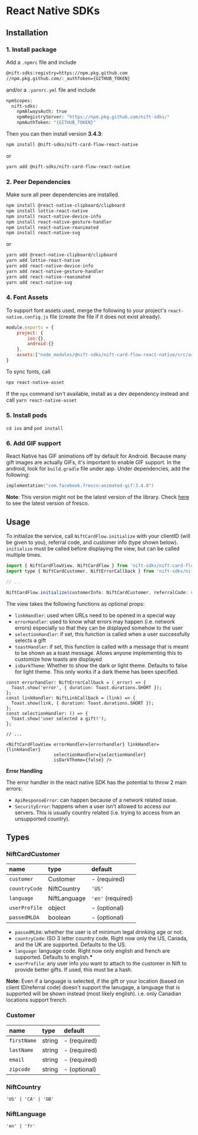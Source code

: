 # React Native SDKs

## Installation

### 1. Install package
Add a `.npmrc` file and include
```sh
@nift-sdks:registry=https://npm.pkg.github.com
//npm.pkg.github.com/:_authToken={GITHUB_TOKEN}
```
and/or a `.yarnrc.yml` file and include
```sh
npmScopes:
  nift-sdks:
    npmAlwaysAuth: true
    npmRegistryServer: "https://npm.pkg.github.com/nift-sdks/"
    npmAuthToken: "{GITHUB_TOKEN}"
```

Then you can then install version **3.4.3**:
```sh
npm install @nift-sdks/nift-card-flow-react-native
```
or
```sh
yarn add @nift-sdks/nift-card-flow-react-native
```
### 2. Peer Dependencies
Make sure all peer dependencies are installed.

```sh
npm install @react-native-clipboard/clipboard
npm install lottie-react-native
npm install react-native-device-info
npm install react-native-gesture-handler
npm install react-native-reanimated
npm install react-native-svg
```
or
```sh
yarn add @react-native-clipboard/clipboard
yarn add lottie-react-native
yarn add react-native-device-info
yarn add react-native-gesture-handler
yarn add react-native-reanimated
yarn add react-native-svg
```

### 4. Font Assets
To support font assets used, merge the following to your project's `react-native.config.js` file (create the file if it does not exist already).


```js
module.exports = {
    project: {
        ios:{},
        android:{}
    },
    assets:["node_modules/@nift-sdks/nift-card-flow-react-native/src/assets"],
}
```

To sync fonts, call
```sh
npx react-native-asset
```
If the `npx` command isn't available, install as a dev dependency instead and call `yarn react-native-asset`

### 5. Install pods
`cd ios` and `pod install`

### 6. Add GIF support
React Native has GIF animations off by default for Android. Because many gift images are actually GIFs, it's important to enable GIF support.
In the android, look for `build.gradle` file under app. Under dependencies, add the following:
```kotlin
implementation("com.facebook.fresco:animated-gif:3.4.0")
```
**Note**: This version might not be the latest version of the library. Check [here](https://github.com/facebook/react-native/blob/main/packages/react-native/gradle/libs.versions.toml) to see the latest version of fresco.

## Usage
To initialize the service, call `NiftCardFlow.initialize` with your clientID (will be given to you), referral code, and customer info (type shown below). `initialize` must be called before displaying the view, but can be called multiple times.

```js
import { NiftCardFlowView, NiftCardFlow } from 'nift-sdks/nift-card-flow-react-native';
import type { NiftCardCustomer, NiftErrorCallback } from 'nift-sdks/nift-card-flow-react-native';

// ...

NiftCardFlow.initialize(customerInfo: NiftCardCustomer, referralCode: string, clientId: string)
```

The view takes the following functions as optional props:
- `linkHandler`: used when URLs need to be opened in a special way
- `errorHandler`: used to know what errors may happen (i.e. network errors) especially so that they can be displayed somehow to the user
- `selectionHandler`: if set, this function is called when a user successfully selects a gift
- `toastHandler`: if set, this function is called with a message that is meant to be shown as a toast message. Allows anyone implementing this to customize how toasts are displayed
- `isDarkTheme`: Whether to show the dark or light theme. Defaults to false for light theme. This only works if a dark theme has been specified.
```
const errorhandler: NiftErrorCallback = (_error) => {
  Toast.show('error', { duration: Toast.durations.SHORT });
};
const linkHandler: NiftLinkCallback = (link) => {
  Toast.show(link, { duration: Toast.durations.SHORT });
};
const selectionHandler: () => {
  Toast.show('user selected a gift!');
};

// ...

<NiftCardFlowView errorHandler={errorhandler} linkHandler={linkHandler}
                  selectionHandler={selectionHandler}
                  isDarkTheme={false} />
```

**Error Handling**

The error handler in the react native SDK has the potential to throw 2 main errors:
 - `ApiResponseError`: can happen because of a network related issue.
 - `SecurityError`: happens when a user isn't allowed to access our servers. This is usually country related (i.e. trying to access from an unsupported country).
  

## Types
### NiftCardCustomer
| name            | type         | default           |
|:----------------|:-------------|:------------------|
| `customer`      | Customer     | - (required)      |
| `countryCode`   | NiftCountry  | `'US'`            |
| `language`      | NiftLanguage | `'en'` (required) |
| `userProfile`   | object       | - (optional)      |
| `passedMLDA`    | boolean      | - (optional)      |

- `passedMLDA`: whether the user is of minimum legal drinking age or not.
- `countryCode`: ISO 3 letter country code. Right now only the US, Canada, and the UK are supported. Defaults to the US.
- `language`: language code. Right now only english and french are supported. Defaults to english.**\***
- `userProfile`: any user info you want to attach to the customer in Nift to provide better gifts. If used, this must be a hash.

**Note:** Even if a language is selected, if the gift or your location (based on client ID/referral code) doesn't support the lanugage, a language that is supported will be shown instead (most likely english). i.e. only Canadian locations support french.

### Customer
| name        | type   | default      |
|:------------|:-------|:-------------|
| `firstName` | string | - (required) |
| `lastName`  | string | - (required) |
| `email`     | string | - (required) |
| `zipcode`   | string | - (optional) |

### NiftCountry
`'US' | 'CA' | 'GB'` 

### NiftLanguage
`'en' | 'fr'`
